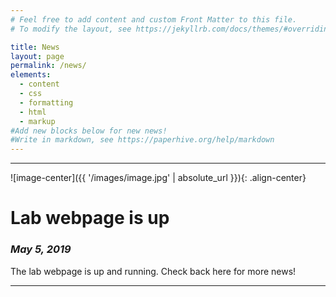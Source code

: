 ```yaml
---
# Feel free to add content and custom Front Matter to this file.
# To modify the layout, see https://jekyllrb.com/docs/themes/#overriding-theme-defaults

title: News
layout: page
permalink: /news/
elements:
  - content
  - css
  - formatting
  - html
  - markup
#Add new blocks below for new news!
#Write in markdown, see https://paperhive.org/help/markdown
---
```

---
![image-center]({{ '/images/image.jpg' | absolute_url }}){: .align-center}
# Lab webpage is up
### *May 5, 2019*
The lab webpage is up and running.  Check back here for more news!

---
